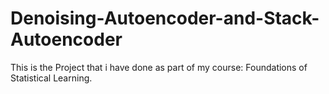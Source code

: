# Denoising-Autoencoder-and-Stack-Autoencoder
This is the Project that i have done as part of my course: Foundations of Statistical Learning.
